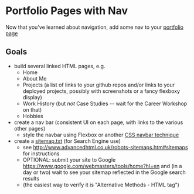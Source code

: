 # Portfolio Pages with Nav

Now that you've learned about navigation, add some nav to your [portfolio page](portfolio_page.md)

## Goals


* build several linked HTML pages, e.g.
  * Home
  * About Me
  * Projects (a list of links to your github repos and/or links to your deployed projects, possibly with screenshots or a fancy flexboxy display)
  * Work History (but *not* Case Studies -- wait for the Career Workshop on that)
  * Hobbies
* create a nav bar (consistent UI on each page, with links to the various other pages)
  * style the navbar using Flexbox or another [CSS navbar technique](/lessons/responsive_layout/navigation)
* create a [sitemap.txt](http://www.advancedhtml.co.uk/robots-sitemaps.htm#sitemaps) (for Search Engine use)
  * see http://www.advancedhtml.co.uk/robots-sitemaps.htm#sitemaps for instructions
  * OPTIONAL: submit your site to Google https://www.google.com/webmasters/tools/home?hl=en and (in a day or two) wait to see your sitemap reflected in the Google search results
  * (the easiest way to verify it is "Alternative Methods - HTML tag")

